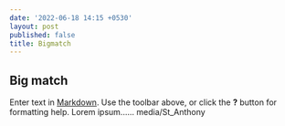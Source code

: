 ```yaml
---
date: '2022-06-18 14:15 +0530'
layout: post
published: false
title: Bigmatch
---
```

## Big match

Enter text in [Markdown](http://daringfireball.net/projects/markdown/). Use the toolbar above, or click the **?** button for formatting help.
Lorem ipsum......
media/St_Anthony
